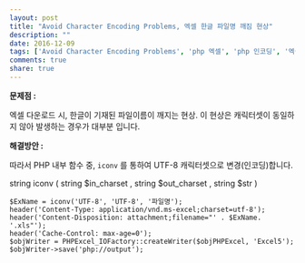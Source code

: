 ```yaml
---
layout: post
title: "Avoid Character Encoding Problems, 엑셀 한글 파일명 깨짐 현상"
description: ""
date: 2016-12-09
tags: ['Avoid Character Encoding Problems', 'php 엑셀', 'php 인코딩', '엑셀 한글깨짐', '인코딩 문제']
comments: true
share: true
---
```


**문제점 :**

엑셀 다운로드 시, 한글이 기재된 파일이름이 깨지는 현상. 이 현상은 캐릭터셋이 동일하지 않아 발생하는 경우가 대부분 입니다.

  

**해결방안 :**

따라서 PHP 내부 함수 중, `iconv` 를 통하여 UTF-8 캐릭터셋으로 변경(인코딩)합니다.

  

string iconv ( string $in_charset , string $out_charset , string $str )

  

  

    $ExName = iconv('UTF-8', 'UTF-8', '파일명');
    header('Content-Type: application/vnd.ms-excel;charset=utf-8');
    header('Content-Disposition: attachment;filename="' . $ExName. '.xls"');
    header('Cache-Control: max-age=0');
    $objWriter = PHPExcel_IOFactory::createWriter($objPHPExcel, 'Excel5');
    $objWriter->save('php://output');


